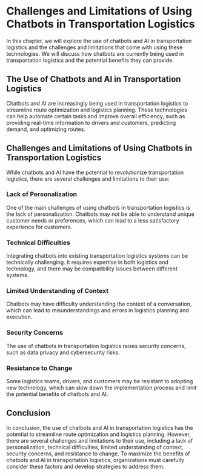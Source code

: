 Challenges and Limitations of Using Chatbots in Transportation Logistics
================================================================================================================================

In this chapter, we will explore the use of chatbots and AI in transportation logistics and the challenges and limitations that come with using these technologies. We will discuss how chatbots are currently being used in transportation logistics and the potential benefits they can provide.

The Use of Chatbots and AI in Transportation Logistics
------------------------------------------------------

Chatbots and AI are increasingly being used in transportation logistics to streamline route optimization and logistics planning. These technologies can help automate certain tasks and improve overall efficiency, such as providing real-time information to drivers and customers, predicting demand, and optimizing routes.

Challenges and Limitations of Using Chatbots in Transportation Logistics
------------------------------------------------------------------------

While chatbots and AI have the potential to revolutionize transportation logistics, there are several challenges and limitations to their use:

### Lack of Personalization

One of the main challenges of using chatbots in transportation logistics is the lack of personalization. Chatbots may not be able to understand unique customer needs or preferences, which can lead to a less satisfactory experience for customers.

### Technical Difficulties

Integrating chatbots into existing transportation logistics systems can be technically challenging. It requires expertise in both logistics and technology, and there may be compatibility issues between different systems.

### Limited Understanding of Context

Chatbots may have difficulty understanding the context of a conversation, which can lead to misunderstandings and errors in logistics planning and execution.

### Security Concerns

The use of chatbots in transportation logistics raises security concerns, such as data privacy and cybersecurity risks.

### Resistance to Change

Some logistics teams, drivers, and customers may be resistant to adopting new technology, which can slow down the implementation process and limit the potential benefits of chatbots and AI.

Conclusion
----------

In conclusion, the use of chatbots and AI in transportation logistics has the potential to streamline route optimization and logistics planning. However, there are several challenges and limitations to their use, including a lack of personalization, technical difficulties, limited understanding of context, security concerns, and resistance to change. To maximize the benefits of chatbots and AI in transportation logistics, organizations must carefully consider these factors and develop strategies to address them.
